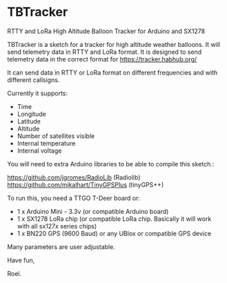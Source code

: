 # TBTracker
RTTY and LoRa High Altitude Balloon Tracker for Arduino and SX1278

TBTracker is a sketch for a tracker for high altitude weather balloons. It will send telemetry data in RTTY and LoRa format.
It is designed to send telemetry data in the correct format for https://tracker.habhub.org/

It can send data in RTTY or LoRa format on different frequencies and with different callsigns.

Currently it supports:
- Time
- Longitude
- Latitude
- Altitude
- Number of satellites visible
- Internal temperature
- Internal voltage

You will need to extra Arduino libraries to be able to compile this sketch.:

 https://github.com/jgromes/RadioLib (Radiolib)
 https://github.com/mikalhart/TinyGPSPlus (tinyGPS++)
 
 
 To run this, you need a TTGO T-Deer board or:
 *  1 x Arduino Mini - 3.3v (or compatible Arduino board)
 *  1 x SX1278 LoRa chip (or compatible LoRa chip. Basically it will work with all sx127x series chips)
 *  1 x BN220 GPS (9600 Baud) or any UBlox or compatible GPS device
 
 Many parameters are user adjustable.
 
 Have fun,
 
 Roel.
